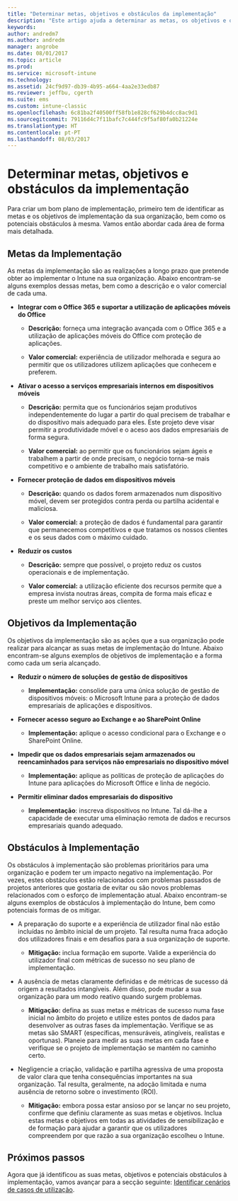 ```yaml
---
title: "Determinar metas, objetivos e obstáculos da implementação"
description: "Este artigo ajuda a determinar as metas, os objetivos e os obstáculos da implementação para uma implementação apenas na cloud do Microsoft Intune."
keywords: 
author: andredm7
ms.author: andredm
manager: angrobe
ms.date: 08/01/2017
ms.topic: article
ms.prod: 
ms.service: microsoft-intune
ms.technology: 
ms.assetid: 24cf9d97-db39-4b95-a664-4aa2e33edb87
ms.reviewer: jeffbu, cgerth
ms.suite: ems
ms.custom: intune-classic
ms.openlocfilehash: 6c81ba2f40500ff58fb1e828cf629b4dcc8ac9d1
ms.sourcegitcommit: 79116d4c7f11bafc7c444fc9f5af80fa0b21224e
ms.translationtype: HT
ms.contentlocale: pt-PT
ms.lasthandoff: 08/03/2017
---
```

# <a name="determine-deployment-goals-objectives-and-challenges"></a>Determinar metas, objetivos e obstáculos da implementação

Para criar um bom plano de implementação, primeiro tem de identificar as metas e os objetivos de implementação da sua organização, bem como os potenciais obstáculos à mesma. Vamos então abordar cada área de forma mais detalhada.

## <a name="deployment-goals"></a>Metas da Implementação

As metas da implementação são as realizações a longo prazo que pretende obter ao implementar o Intune na sua organização. Abaixo encontram-se alguns exemplos dessas metas, bem como a descrição e o valor comercial de cada uma.

-   **Integrar com o Office 365 e suportar a utilização de aplicações móveis do Office**

    -   **Descrição:** forneça uma integração avançada com o Office 365 e a utilização de aplicações móveis do Office com proteção de aplicações.

    -   **Valor comercial:** experiência de utilizador melhorada e segura ao permitir que os utilizadores utilizem aplicações que conhecem e preferem.

-   **Ativar o acesso a serviços empresariais internos em dispositivos móveis**

    -   **Descrição:** permita que os funcionários sejam produtivos independentemente do lugar a partir do qual precisem de trabalhar e do dispositivo mais adequado para eles. Este projeto deve visar permitir a produtividade móvel e o aceso aos dados empresariais de forma segura.

    -   **Valor comercial:** ao permitir que os funcionários sejam ágeis e trabalhem a partir de onde precisam, o negócio torna-se mais competitivo e o ambiente de trabalho mais satisfatório.

-   **Fornecer proteção de dados em dispositivos móveis**

    -   **Descrição:** quando os dados forem armazenados num dispositivo móvel, devem ser protegidos contra perda ou partilha acidental e maliciosa.

    -   **Valor comercial:** a proteção de dados é fundamental para garantir que permanecemos competitivos e que tratamos os nossos clientes e os seus dados com o máximo cuidado.

-   **Reduzir os custos**

    -   **Descrição:** sempre que possível, o projeto reduz os custos operacionais e de implementação.

    -    **Valor comercial:** a utilização eficiente dos recursos permite que a empresa invista noutras áreas, compita de forma mais eficaz e preste um melhor serviço aos clientes.

## <a name="deployment-objectives"></a>Objetivos da Implementação

Os objetivos da implementação são as ações que a sua organização pode realizar para alcançar as suas metas de implementação do Intune. Abaixo encontram-se alguns exemplos de objetivos de implementação e a forma como cada um seria alcançado.

-   **Reduzir o número de soluções de gestão de dispositivos**

    -   **Implementação:** consolide para uma única solução de gestão de dispositivos móveis: o Microsoft Intune para a proteção de dados empresariais de aplicações e dispositivos.

-   **Fornecer acesso seguro ao Exchange e ao SharePoint Online**

    -   **Implementação:** aplique o acesso condicional para o Exchange e o SharePoint Online.

-   **Impedir que os dados empresariais sejam armazenados ou reencaminhados para serviços não empresariais no dispositivo móvel**

    -   **Implementação:** aplique as políticas de proteção de aplicações do Intune para aplicações do Microsoft Office e linha de negócio.

-   **Permitir eliminar dados empresariais do dispositivo**

    -   **Implementação**: inscreva dispositivos no Intune. Tal dá-lhe a capacidade de executar uma eliminação remota de dados e recursos empresariais quando adequado.

## <a name="deployment-challenges"></a>Obstáculos à Implementação

Os obstáculos à implementação são problemas prioritários para uma organização e podem ter um impacto negativo na implementação. Por vezes, estes obstáculos estão relacionados com problemas passados de projetos anteriores que gostaria de evitar ou são novos problemas relacionados com o esforço de implementação atual. Abaixo encontram-se alguns exemplos de obstáculos à implementação do Intune, bem como potenciais formas de os mitigar.

-   A preparação do suporte e a experiência de utilizador final não estão incluídas no âmbito inicial de um projeto. Tal resulta numa fraca adoção dos utilizadores finais e em desafios para a sua organização de suporte.

    -   **Mitigação:** inclua formação em suporte. Valide a experiência do utilizador final com métricas de sucesso no seu plano de implementação.

-   A ausência de metas claramente definidas e de métricas de sucesso dá origem a resultados intangíveis. Além disso, pode mudar a sua organização para um modo reativo quando surgem problemas.

    -   **Mitigação:** defina as suas metas e métricas de sucesso numa fase inicial no âmbito do projeto e utilize estes pontos de dados para desenvolver as outras fases da implementação. Verifique se as metas são SMART (específicas, mensuráveis, atingíveis, realistas e oportunas). Planeie para medir as suas metas em cada fase e verifique se o projeto de implementação se mantém no caminho certo.

-   Negligencie a criação, validação e partilha agressiva de uma proposta de valor clara que tenha consequências importantes na sua organização. Tal resulta, geralmente, na adoção limitada e numa ausência de retorno sobre o investimento (ROI).

    -   **Mitigação:** embora possa estar ansioso por se lançar no seu projeto, confirme que definiu claramente as suas metas e objetivos. Inclua estas metas e objetivos em todas as atividades de sensibilização e de formação para ajudar a garantir que os utilizadores compreendem por que razão a sua organização escolheu o Intune.

## <a name="next-steps"></a>Próximos passos

Agora que já identificou as suas metas, objetivos e potenciais obstáculos à implementação, vamos avançar para a secção seguinte: [Identificar cenários de casos de utilização](planning-guide-scenarios.md).
